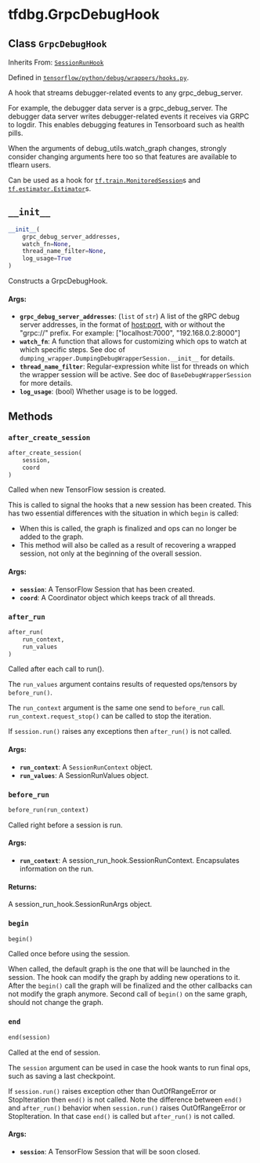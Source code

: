 <div itemscope itemtype="http://developers.google.com/ReferenceObject">
<meta itemprop="name" content="tfdbg.GrpcDebugHook" />
<meta itemprop="path" content="Stable" />
<meta itemprop="property" content="__init__"/>
<meta itemprop="property" content="after_create_session"/>
<meta itemprop="property" content="after_run"/>
<meta itemprop="property" content="before_run"/>
<meta itemprop="property" content="begin"/>
<meta itemprop="property" content="end"/>
</div>

# tfdbg.GrpcDebugHook

## Class `GrpcDebugHook`

Inherits From: [`SessionRunHook`](../tf/train/SessionRunHook.md)



Defined in [`tensorflow/python/debug/wrappers/hooks.py`](https://www.tensorflow.org/code/tensorflow/python/debug/wrappers/hooks.py).

A hook that streams debugger-related events to any grpc_debug_server.

For example, the debugger data server is a grpc_debug_server. The debugger
data server writes debugger-related events it receives via GRPC to logdir.
This enables debugging features in Tensorboard such as health pills.

When the arguments of debug_utils.watch_graph changes, strongly consider
changing arguments here too so that features are available to tflearn users.

Can be used as a hook for <a href="../tf/train/MonitoredSession.md"><code>tf.train.MonitoredSession</code></a>s and
<a href="../tf/estimator/Estimator.md"><code>tf.estimator.Estimator</code></a>s.

<h2 id="__init__"><code>__init__</code></h2>

``` python
__init__(
    grpc_debug_server_addresses,
    watch_fn=None,
    thread_name_filter=None,
    log_usage=True
)
```

Constructs a GrpcDebugHook.

#### Args:

* <b>`grpc_debug_server_addresses`</b>: (`list` of `str`) A list of the gRPC debug
    server addresses, in the format of <host:port>, with or without the
    "grpc://" prefix. For example: ["localhost:7000", "192.168.0.2:8000"]
* <b>`watch_fn`</b>: A function that allows for customizing which ops to watch at
    which specific steps. See doc of
    `dumping_wrapper.DumpingDebugWrapperSession.__init__` for details.
* <b>`thread_name_filter`</b>: Regular-expression white list for threads on which the
    wrapper session will be active. See doc of `BaseDebugWrapperSession` for
    more details.
* <b>`log_usage`</b>: (bool) Whether usage is to be logged.



## Methods

<h3 id="after_create_session"><code>after_create_session</code></h3>

``` python
after_create_session(
    session,
    coord
)
```

Called when new TensorFlow session is created.

This is called to signal the hooks that a new session has been created. This
has two essential differences with the situation in which `begin` is called:

* When this is called, the graph is finalized and ops can no longer be added
    to the graph.
* This method will also be called as a result of recovering a wrapped
    session, not only at the beginning of the overall session.

#### Args:

* <b>`session`</b>: A TensorFlow Session that has been created.
* <b>`coord`</b>: A Coordinator object which keeps track of all threads.

<h3 id="after_run"><code>after_run</code></h3>

``` python
after_run(
    run_context,
    run_values
)
```

Called after each call to run().

The `run_values` argument contains results of requested ops/tensors by
`before_run()`.

The `run_context` argument is the same one send to `before_run` call.
`run_context.request_stop()` can be called to stop the iteration.

If `session.run()` raises any exceptions then `after_run()` is not called.

#### Args:

* <b>`run_context`</b>: A `SessionRunContext` object.
* <b>`run_values`</b>: A SessionRunValues object.

<h3 id="before_run"><code>before_run</code></h3>

``` python
before_run(run_context)
```

Called right before a session is run.

#### Args:

* <b>`run_context`</b>: A session_run_hook.SessionRunContext. Encapsulates
    information on the run.


#### Returns:

A session_run_hook.SessionRunArgs object.

<h3 id="begin"><code>begin</code></h3>

``` python
begin()
```

Called once before using the session.

When called, the default graph is the one that will be launched in the
session.  The hook can modify the graph by adding new operations to it.
After the `begin()` call the graph will be finalized and the other callbacks
can not modify the graph anymore. Second call of `begin()` on the same
graph, should not change the graph.

<h3 id="end"><code>end</code></h3>

``` python
end(session)
```

Called at the end of session.

The `session` argument can be used in case the hook wants to run final ops,
such as saving a last checkpoint.

If `session.run()` raises exception other than OutOfRangeError or
StopIteration then `end()` is not called.
Note the difference between `end()` and `after_run()` behavior when
`session.run()` raises OutOfRangeError or StopIteration. In that case
`end()` is called but `after_run()` is not called.

#### Args:

* <b>`session`</b>: A TensorFlow Session that will be soon closed.



